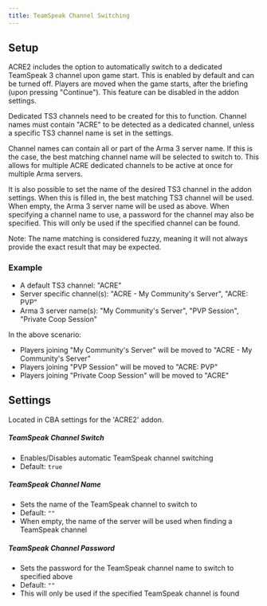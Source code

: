 ```yaml
---
title: TeamSpeak Channel Switching
---
```


## Setup

ACRE2 includes the option to automatically switch to a dedicated TeamSpeak 3 channel upon game start. This is enabled by default and can be turned off. Players are moved when the game starts, after the briefing (upon pressing "Continue"). This feature can be disabled in the addon settings.

Dedicated TS3 channels need to be created for this to function. Channel names must contain "ACRE" to be detected as a dedicated channel, unless a specific TS3 channel name is set in the settings.

Channel names can contain all or part of the Arma 3 server name. If this is the case, the best matching channel name will be selected to switch to. This allows for multiple ACRE dedicated channels to be active at once for multiple Arma servers.

It is also possible to set the name of the desired TS3 channel in the addon settings. When this is filled in, the best matching TS3 channel will be used. When empty, the Arma 3 server name will be used as above. When specifying a channel name to use, a password for the channel may also be specified. This will only be used if the specified channel can be found.

Note: The name matching is considered fuzzy, meaning it will not always provide the exact result that may be expected.

### Example

 - A default TS3 channel: "ACRE"
 - Server specific channel(s): "ACRE - My Community's Server", "ACRE: PVP"
 - Arma 3 server name(s): "My Community's Server", "PVP Session", "Private Coop Session"

In the above scenario:
 - Players joining "My Community's Server" will be moved to "ACRE - My Community's Server"
 - Players joining "PVP Session" will be moved to "ACRE: PVP"
 - Players joining "Private Coop Session" will be moved to "ACRE"

## Settings

Located in CBA settings for the 'ACRE2' addon.

##### TeamSpeak Channel Switch

- Enables/Disables automatic TeamSpeak channel switching
- Default: `true`

##### TeamSpeak Channel Name

- Sets the name of the TeamSpeak channel to switch to
- Default: `""`
- When empty, the name of the server will be used when finding a TeamSpeak channel

##### TeamSpeak Channel Password

- Sets the password for the TeamSpeak channel name to switch to specified above
- Default: `""`
- This will only be used if the specified TeamSpeak channel is found

